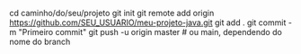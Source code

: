 cd caminho/do/seu/projeto
git init
git remote add origin https://github.com/SEU_USUARIO/meu-projeto-java.git
git add .
git commit -m "Primeiro commit"
git push -u origin master  # ou main, dependendo do nome do branch
